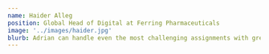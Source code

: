 ```yaml
---
name: Haider Alleg
position: Global Head of Digital at Ferring Pharmaceuticals
image: '../images/haider.jpg'
blurb: Adrian can handle even the most challenging assignments with great success thanks to his distinct flair for organisation and planning. His excellent command of languages was of immense value to us.
---
```

